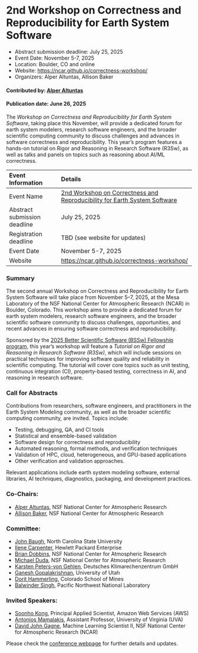 # 2nd Workshop on Correctness and Reproducibility for Earth System Software

- Abstract submission deadline: July 25, 2025
- Event Date: November 5-7, 2025
- Location: Boulder, CO and online
- Website: https://ncar.github.io/correctness-workshop/
- Organizers: Alper Altuntas, Allison Baker

#### Contributed by: [Alper Altuntas](https://github.com/alperaltuntas)

#### Publication date: June 26, 2025

<!-- deck text start -->
The *Workshop on Correctness and Reproducibility for Earth System Software*, taking place this November, will provide a dedicated forum for earth system modelers, research software engineers, and the broader scientific computing community to discuss challenges and advances in software correctness and reproducibility. This year’s program features a hands-on tutorial on Rigor and Reasoning in 
Research Software (R3Sw), as well as talks and panels on topics such as reasoning about AI/ML correctness.
<!-- deck text ends -->

Event Information | Details
:--- | :---
Event Name | [2nd Workshop on Correctness and Reproducibility for Earth System Software](https://ncar.github.io/correctness-workshop/)
Abstract submission deadline | July 25, 2025
Registration deadline | TBD (see website for updates)
Event Date | November 5-7, 2025
Website | https://ncar.github.io/correctness-workshop/


### Summary
The second annual Workshop on Correctness and Reproducibility for Earth System Software will take place from November 5–7, 2025, at the Mesa Laboratory of the NSF National Center for Atmospheric Research (NCAR) in Boulder, Colorado.
This workshop aims to provide  a dedicated forum for earth system modelers, research software engineers, and the broader scientific software community to discuss challenges, opportunities, and recent advances in ensuring software correctness and reproducibility.

Sponsored by the [2025 Better Scientific Software (BSSw) Fellowship program](https://bssw.io/pages/bssw-fellowship-program), this year’s workshop will feature a *Tutorial on Rigor and Reasoning in Research Software (R3Sw)*, which will include sessions on practical 
techniques for improving software quality and reliability in scientific computing. 
The tutorial will cover core topics such as unit testing, continuous integration (CI), property-based testing, correctness in AI, and reasoning in research software.

### Call for Abstracts

Contributions from researchers, software engineers, and practitioners in the Earth System Modeling community, as well as the broader scientific computing community, are invited. Topics include:

 - Testing, debugging, QA, and CI tools
 - Statistical and ensemble-based validation
 - Software design for correctness and reproducibility
 - Automated reasoning, formal methods, and verification techniques
 - Validation of HPC, cloud, heterogeneous, and GPU-based applications
 - Other verification and validation approaches.

Relevant applications include earth system modeling software, external libraries, AI techniques, diagnostics, packaging, and development practices.

### Co-Chairs:

 - [Alper Altuntas](https://www.cgd.ucar.edu/people/alper-altuntas), NSF National Center for Atmospheric Research
 - [Allison Baker](https://www.cisl.ucar.edu/directory/allison-baker), NSF National Center for Atmospheric Research

### Committee:

 - [John Baugh](https://ccee.ncsu.edu/people/jwb/), North Carolina State University
 - [Ilene Carpenter](https://www.linkedin.com/in/ilene-carpenter-9a15511/), Hewlett Packard Enterprise
 - [Brian Dobbins](https://www.cgd.ucar.edu/people/brian-dobbins), NSF National Center for Atmospheric Research
 - [Michael Duda](https://www.mmm.ucar.edu/about/people/michael-duda), NSF National Center for Atmospheric Research
 - [Karsten Peters-von Gehlen](https://www.dkrz.de/en/about-en/staff/dr-karsten-peters), Deutsches Klimarechenzentrum GmbH
 - [Ganesh Gopalakrishnan](https://users.cs.utah.edu/~ganesh/), University of Utah
 - [Dorit Hammerling](https://ams.mines.edu/project/hammerling-dorit), Colorado School of Mines
 - [Balwinder Singh](https://www.pnnl.gov/people/balwinder-singh), Pacific Northwest National Laboratory

### Invited Speakers:
 - [Soonho Kong](https://soonhokong.github.io/), Principal Applied Scientist, Amazon Web Services (AWS)
 - [Antonios Mamalakis](https://datascience.virginia.edu/people/antonios-mamalakis), Assistant Professor, University of Virginia (UVA)
 - [David John Gagne](https://www.cisl.ucar.edu/directory/david-john-gagne), Machine Learning Scientist II, NSF National Center for Atmospheric Research (NCAR)

Please check the [conference webpage](https://ncar.github.io/correctness-workshop/) for further details and updates.


<!---
Publish: yes
Topics: conferences and workshops, Research Software Engineers
--->
